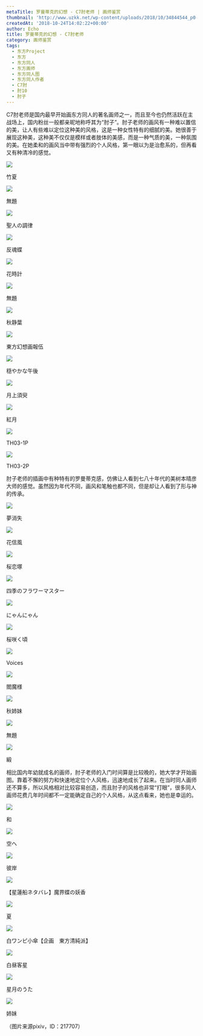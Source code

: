 ```yaml
---
metaTitle: 罗曼蒂克的幻想 - C7肘老师 | 画师鉴赏
thumbnail: 'http://www.uzkk.net/wp-content/uploads/2018/10/34844544_p0-1-825x510.jpg'
createdAt: '2018-10-24T14:02:22+00:00'
author: Echo
title: 罗曼蒂克的幻想 - C7肘老师
category: 画师鉴赏
tags:
  - 东方Project
  - 东方
  - 东方同人
  - 东方画师
  - 东方同人图
  - 东方同人作者
  - C7肘
  - 肘10
  - 肘子
---
```


C7肘老师是国内最早开始画东方同人的著名画师之一，而且至今也仍然活跃在主战场上，国内粉丝一般都亲昵地称呼其为“肘子”。肘子老师的画风有一种难以置信的美，让人有些难以定位这种美的风格，这是一种女性特有的细腻的美。她很善于展现这种美，这种美不仅仅是模样或者肢体的美感，而是一种气质的美，一种氛围的美。在她柔和的画风当中带有强烈的个人风格，第一眼以为是治愈系的，但再看又有种清冷的感觉。

![](http://www.uzkk.net/wp-content/uploads/2018/10/46792061_p0-1024x724.jpg)

竹夏

![](http://www.uzkk.net/wp-content/uploads/2018/10/68412686_p0.jpg)

無題

![](http://www.uzkk.net/wp-content/uploads/2018/10/55304797_p0.jpg)

聖人の調律

![](http://www.uzkk.net/wp-content/uploads/2018/10/42826738_p0-1024x699.jpg)

反魂蝶

![](http://www.uzkk.net/wp-content/uploads/2018/10/44808875_p0-779x1024.jpg)

花時計

![](http://www.uzkk.net/wp-content/uploads/2018/10/68412460_p0-1024x605.jpg)

無題

![](http://www.uzkk.net/wp-content/uploads/2018/10/42826425_p0.jpg)

秋静葉

![](http://www.uzkk.net/wp-content/uploads/2018/10/42826362_p0.jpg)

東方幻想画報伍

![](http://www.uzkk.net/wp-content/uploads/2018/10/9266185_p0-1024x724.jpg)

穏やかな午後

![](http://www.uzkk.net/wp-content/uploads/2018/10/16237731_p0-1024x753.jpg)

月上須臾

![](http://www.uzkk.net/wp-content/uploads/2018/10/32185903_p0-1024x430.jpg)

紅月

![](http://www.uzkk.net/wp-content/uploads/2018/10/12731851_p1_master1200-1024x769.jpg)

TH03-1P

![](http://www.uzkk.net/wp-content/uploads/2018/10/12731851_p0_master1200-1024x769.jpg)

TH03-2P

肘子老师的插画中有种特有的罗曼蒂克感，仿佛让人看到七八十年代的美树本晴彦大师的感觉。虽然因为年代不同，画风和笔触也都不同，但是却让人看到了形与神的传承。

![](http://www.uzkk.net/wp-content/uploads/2018/10/44923233_p0-1024x686.jpg)

夢消失

![](http://www.uzkk.net/wp-content/uploads/2018/10/34509891_p0-1024x631.jpg)

花信風

![](http://www.uzkk.net/wp-content/uploads/2018/10/34724522_p0-1024x576.jpg)

桜恋塚

![](http://www.uzkk.net/wp-content/uploads/2018/10/25911751_p0-1024x720.jpg)

四季のフラワーマスター

![](http://www.uzkk.net/wp-content/uploads/2018/10/42826533_p0-1024x902.jpg)

にゃんにゃん

![](http://www.uzkk.net/wp-content/uploads/2018/10/26381195_p0-1024x739.jpg)

桜咲く頃

![](http://www.uzkk.net/wp-content/uploads/2018/10/29166434_p0-1024x518.jpg)

Voices

![](http://www.uzkk.net/wp-content/uploads/2018/10/25857189_p0-735x1024.jpg)

閻魔様

![](http://www.uzkk.net/wp-content/uploads/2018/10/25811030_p0-724x1024.jpg)

秋姉妹

![](http://www.uzkk.net/wp-content/uploads/2018/10/26476900_p0.jpg)

無題

![](http://www.uzkk.net/wp-content/uploads/2018/10/25810579_p0-797x1024.jpg)

緞

相比国内年幼就成名的画师，肘子老师的入门时间算是比较晚的，她大学才开始画图。靠着不懈的努力和快速地定位个人风格，迅速地成长了起来。在当时同人画师还不算多，所以风格相对比较容易创造，而且肘子的风格也非常“打眼”，很多同人画师花费几年时间都不一定能确定自己的个人风格，从这点看来，她也是幸运的。

![](http://www.uzkk.net/wp-content/uploads/2018/10/28111643_p0-1024x715.jpg)

和

![](http://www.uzkk.net/wp-content/uploads/2018/10/10918774_p0-1024x723.jpg)

空へ

![](http://www.uzkk.net/wp-content/uploads/2018/10/4781963_p0-1024x575.jpg)

彼岸

![](http://www.uzkk.net/wp-content/uploads/2018/10/5744001_p0-1024x618.jpg)

【星蓮船ネタバレ】魔界蝶の妖香

![](http://www.uzkk.net/wp-content/uploads/2018/10/4668477_p0.jpg)

夏

![](http://www.uzkk.net/wp-content/uploads/2018/10/4324600_p0-1024x768.jpg)

白ワンピ小傘【企画　東方清純派】

![](http://www.uzkk.net/wp-content/uploads/2018/10/7600012_p0-1024x790.jpg)

白昼客星

![](http://www.uzkk.net/wp-content/uploads/2018/10/5503232_p0-副本-800x1024.jpg)

星月のうた

![](http://www.uzkk.net/wp-content/uploads/2018/10/4436688_p0-1024x678.jpg)

姉妹

（图片来源pixiv，ID：217707）
